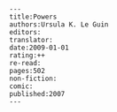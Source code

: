 
    ---
    title:Powers
    authors:Ursula K. Le Guin
    editors:
    translator:
    date:2009-01-01
    rating:++
    re-read:
    pages:502
    non-fiction:
    comic:
    published:2007
    ---

    